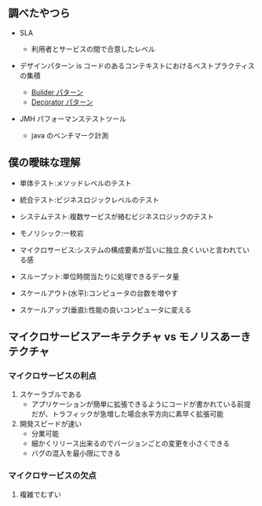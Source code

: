 ## 調べたやつら

- SLA

  - 利用者とサービスの間で合意したレベル

- デザインパターン is コードのあるコンテキストにおけるベストプラクティスの集積

  - [Builder パターン](https://www.techscore.com/tech/DesignPattern/Builder)
  - [Decorator パターン](https://www.techscore.com/tech/DesignPattern/Decorator)

- JMH パフォーマンステストツール
  - java のベンチマーク計測

## 僕の曖昧な理解

- 単体テスト:メソッドレベルのテスト
- 統合テスト:ビジネスロジックレベルのテスト
- システムテスト:複数サービスが絡むビジネスロジックのテスト

- モノリシック:一枚岩
- マイクロサービス:システムの構成要素が互いに独立.良くいいと言われている感
- スループット:単位時間当たりに処理できるデータ量

- スケールアウト(水平):コンピュータの台数を増やす
- スケールアップ(垂直):性能の良いコンピュータに変える

## マイクロサービスアーキテクチャ vs モノリスあーきテクチャ

### マイクロサービスの利点

1. スケーラブルである
   - アプリケーションが簡単に拡張できるようにコードが書かれている前提だが、トラフィックが急増した場合水平方向に素早く拡張可能
2. 開発スピードが速い
   - 分業可能
   - 細かくリリース出来るのでバージョンごとの変更を小さくできる
   - バグの混入を最小限にできる

### マイクロサービスの欠点

1. 複雑でむずい
